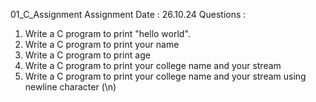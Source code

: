01_C_Assignment
Assignment Date : 26.10.24
Questions :
1. Write a C program to print "hello world".
2. Write a C program to print your name
3. Write a C program to print age
4. Write a C program to print your college name and your stream
5. Write a C program to print your college name and your stream using newline character (\n)